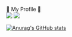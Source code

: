 
:herb: My Profile :herb:
<br>
<a href="https://hits.seeyoufarm.com"><img src="https://hits.seeyoufarm.com/api/count/incr/badge.svg?url=https%3A%2F%2Fgithub.com%2F0112shpark&count_bg=%236FD052&title_bg=%23000000&icon=github.svg&icon_color=%23E7E7E7&title=Visits&edge_flat=false"/></a>
<a href = "https://www.instagram.com/tjdgusqkr12/"><img src="https://img.shields.io/badge/instagram-E4405F?style=flat&logo=Instagram&logoColor=white"/></a>


[![Anurag's GitHub stats](https://github-readme-stats.vercel.app/api?username=0112shpark&show_icons=true&theme=vue)](https://github.com/0112shpark/github-readme-stats)

<!--
**0112shpark/0112shpark** is a ✨ _special_ ✨ repository because its `README.md` (this file) appears on your GitHub profile.

Here are some ideas to get you started:

- 🔭 I’m currently working on ...
- 🌱 I’m currently learning ...
- 👯 I’m looking to collaborate on ...
- 🤔 I’m looking for help with ...
- 💬 Ask me about ...
- 📫 How to reach me: ...
- 😄 Pronouns: ...
- ⚡ Fun fact: ...
-->
